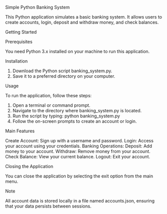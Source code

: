 Simple Python Banking System

This Python application simulates a basic banking system. It allows users to create accounts, login, deposit and withdraw money, and check balances.

Getting Started

Prerequisites

You need Python 3.x installed on your machine to run this application.

Installation

1. Download the Python script banking_system.py.
2. Save it to a preferred directory on your computer.

Usage

To run the application, follow these steps:

1. Open a terminal or command prompt.
2. Navigate to the directory where banking_system.py is located.
3. Run the script by typing:
   python banking_system.py
4. Follow the on-screen prompts to create an account or login.

Main Features

Create Account: Sign up with a username and password.
Login: Access your account using your credentials.
Banking Operations:
  Deposit: Add money to your account.
  Withdraw: Remove money from your account.
  Check Balance: View your current balance.
Logout: Exit your account.

Closing the Application

You can close the application by selecting the exit option from the main menu.

Note

All account data is stored locally in a file named accounts.json, ensuring that your data persists between sessions.
